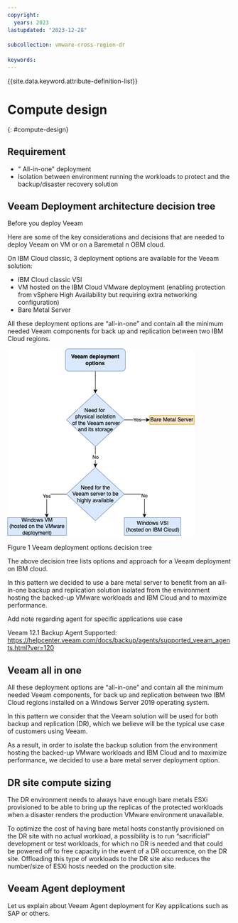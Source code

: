 ```yaml
---
copyright:
  years: 2023
lastupdated: "2023-12-28"

subcollection: vmware-cross-region-dr

keywords:
---
```


{{site.data.keyword.attribute-definition-list}}

# Compute design

{: \#compute-design}

## Requirement

-   " All-in-one" deployment
-   Isolation between environment running the workloads to protect and the backup/disaster recovery solution

## Veeam Deployment architecture decision tree

Before you deploy Veeam

Here are some of the key considerations and decisions that are needed to deploy Veeam on VM or on a Baremetal n OBM cloud.

On IBM Cloud classic, 3 deployment options are available for the Veeam solution:

-   IBM Cloud classic VSI
-   VM hosted on the IBM Cloud VMware deployment (enabling protection from vSphere High Availability but requiring extra networking configuration)
-   Bare Metal Server

All these deployment options are “all-in-one” and contain all the minimum needed Veeam components for back up and replication between two IBM Cloud regions.

![A diagram of a server Description automatically generated](image/ac7bfdaab04b6bc4a81c130141485978.png)

Figure 1 Veeam deployment options decision tree

The above decision tree lists options and approach for a Veeam deployment on IBM cloud.

In this pattern we decided to use a bare metal server to benefit from an all-in-one backup and replication solution isolated from the environment hosting the backed-up VMware workloads and IBM Cloud and to maximize performance.

Add note regarding agent for specific applications use case

Veeam 12.1 Backup Agent Supported: <https://helpcenter.veeam.com/docs/backup/agents/supported_veeam_agents.html?ver=120>

## Veeam all in one

All these deployment options are “all-in-one” and contain all the minimum needed Veeam components, for back up and replication between two IBM Cloud regions installed on a Windows Server 2019 operating system.

In this pattern we consider that the Veeam solution will be used for both backup and replication (DR), which we believe will be the typical use case of customers using Veeam.

As a result, in order to isolate the backup solution from the environment hosting the backed-up VMware workloads and IBM Cloud and to maximize performance, we decided to use a bare metal server deployment option.

## DR site compute sizing

The DR environment needs to always have enough bare metals ESXi provisioned to be able to bring up the replicas of the protected workloads when a disaster renders the production VMware environment unavailable.

To optimize the cost of having bare metal hosts constantly provisioned on the DR site with no actual workload, a possibility is to run “sacrificial” development or test workloads, for which no DR is needed and that could be powered off to free capacity in the event of a DR occurrence, on the DR site. Offloading this type of workloads to the DR site also reduces the number/size of ESXi hosts needed on the production site.

## Veeam Agent deployment

Let us explain about Veeam Agent deployment for Key applications such as SAP or others.
